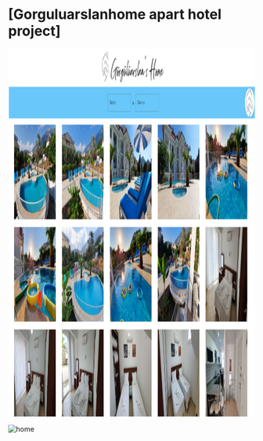 # [Gorguluarslanhome apart hotel project]

<img width="1535" height="750" alt="Ekran Resmi" src="home.png">

![home](https://user-images.githubusercontent.com/101900441/185436177-43c3e352-70af-478b-bf88-fbe7112e8289.png)

